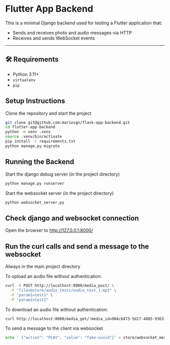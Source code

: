 # Flutter App Backend

This is a minimal Django backend used for testing a Flutter application that:

- Sends and receives photo and audio messages via HTTP
- Receives and sends WebSocket events

---

## 🛠️ Requirements

- Python 3.11+
- `virtualenv`
- `pip`

## Setup Instructions

Clone the repository and start the project

```bash
git clone git@github.com:mariosgn/flask-app-backend.git
cd flutter-app-backend
python -m venv .venv
source .venv/bin/activate
pip install -r requirements.txt
python manage.py migrate
```

## Running the Backend

Start the django debug server (in the project directory)

```bash
python manage.py runserver
```

Start the websocket server (in the project directory)

```bash
python websocket_server.py
```

## Check django and websocket connection

Open the browser to http://127.0.0.1:8000/

## Run the curl calls and send a message to the websocket

Always in the main project directory

To upload an audio file without authentication:

```bash
curl -X POST http://localhost:8000/media_post/ \
  -F "file=@store/audio_tests/audio_test_1.mp3" \
  -F "param1=test1" \
  -F "param2=test2"
```

To download an audio file without authentication:

```bash
curl http://localhost:8000/media_get/?media_id=904cb473-5d17-4885-9363-46f466a7d140 --output output.mp3
```

To send a message to the client via websocket
```bash
echo ' {"action": "PLAY", "value": "fake-uuuid"}' > store/websocket_messages/message.txt
```



